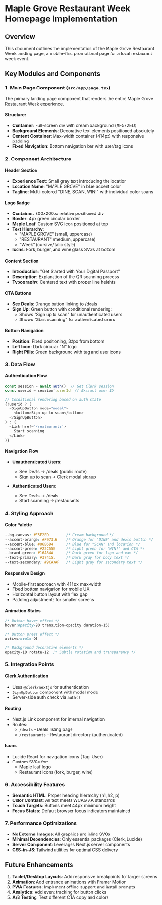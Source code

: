 # Maple Grove Restaurant Week Homepage Implementation

## Overview
This document outlines the implementation of the Maple Grove Restaurant Week landing page, a mobile-first promotional page for a local restaurant week event.

## Key Modules and Components

### 1. Main Page Component (`src/app/page.tsx`)
The primary landing page component that renders the entire Maple Grove Restaurant Week experience.

#### Structure:
- **Container**: Full-screen div with cream background (#F5F2ED)
- **Background Elements**: Decorative text elements positioned absolutely
- **Content Container**: Max-width container (414px) with responsive padding
- **Fixed Navigation**: Bottom navigation bar with user/tag icons

### 2. Component Architecture

#### Header Section
- **Experience Text**: Small gray text introducing the location
- **Location Name**: "MAPLE GROVE" in blue accent color
- **Tagline**: Multi-colored "DINE, SCAN, WIN!" with individual color spans

#### Logo Badge
- **Container**: 200x200px relative positioned div
- **Border**: 4px green circular border
- **Maple Leaf**: Custom SVG icon positioned at top
- **Text Hierarchy**:
  - "MAPLE GROVE" (small, uppercase)
  - "RESTAURANT" (medium, uppercase)
  - "Week" (cursive/italic style)
- **Icons**: Fork, burger, and wine glass SVGs at bottom

#### Content Section
- **Introduction**: "Get Started with Your Digital Passport"
- **Description**: Explanation of the QR scanning process
- **Typography**: Centered text with proper line heights

#### CTA Buttons
- **See Deals**: Orange button linking to /deals
- **Sign Up**: Green button with conditional rendering:
  - Shows "Sign up to scan" for unauthenticated users
  - Shows "Start scanning" for authenticated users

#### Bottom Navigation
- **Position**: Fixed positioning, 32px from bottom
- **Left Icon**: Dark circular "N" logo
- **Right Pills**: Green background with tag and user icons

### 3. Data Flow

#### Authentication Flow
```typescript
const session = await auth()  // Get Clerk session
const userid = session?.userId  // Extract user ID

// Conditional rendering based on auth state
{!userid ? (
  <SignUpButton mode="modal">
    <button>Sign up to scan</button>
  </SignUpButton>
) : (
  <Link href='/restaurants'>
    Start scanning
  </Link>
)}
```

#### Navigation Flow
- **Unauthenticated Users**:
  - See Deals → /deals (public route)
  - Sign up to scan → Clerk modal signup
  
- **Authenticated Users**:
  - See Deals → /deals
  - Start scanning → /restaurants

### 4. Styling Approach

#### Color Palette
```css
--bg-canvas: #F5F2ED        /* Cream background */
--accent-orange: #F97316    /* Orange for "DINE" and deals button */
--accent-blue: #06B6D4      /* Blue for "SCAN" and location */
--accent-green: #22C55E     /* Light green for "WIN!" and CTA */
--brand-green: #16A34A      /* Dark green for logo and nav */
--text-primary: #374151     /* Dark gray for body text */
--text-secondary: #9CA3AF   /* Light gray for secondary text */
```

#### Responsive Design
- Mobile-first approach with 414px max-width
- Fixed bottom navigation for mobile UX
- Horizontal button layout with flex gap
- Padding adjustments for smaller screens

#### Animation States
```css
/* Button hover effect */
hover:opacity-90 transition-opacity duration-150

/* Button press effect */
active:scale-95

/* Background decorative elements */
opacity-10 rotate-12  /* Subtle rotation and transparency */
```

### 5. Integration Points

#### Clerk Authentication
- Uses `@clerk/nextjs` for authentication
- `SignUpButton` component with modal mode
- Server-side auth check via `auth()`

#### Routing
- Next.js Link component for internal navigation
- Routes:
  - `/deals` - Deals listing page
  - `/restaurants` - Restaurant directory (authenticated)

#### Icons
- Lucide React for navigation icons (Tag, User)
- Custom SVGs for:
  - Maple leaf logo
  - Restaurant icons (fork, burger, wine)

### 6. Accessibility Features

- **Semantic HTML**: Proper heading hierarchy (h1, h2, p)
- **Color Contrast**: All text meets WCAG AA standards
- **Touch Targets**: Buttons meet 44px minimum height
- **Focus States**: Default browser focus indicators maintained

### 7. Performance Optimizations

- **No External Images**: All graphics are inline SVGs
- **Minimal Dependencies**: Only essential packages (Clerk, Lucide)
- **Server Component**: Leverages Next.js server components
- **CSS-in-JS**: Tailwind utilities for optimal CSS delivery

## Future Enhancements

1. **Tablet/Desktop Layouts**: Add responsive breakpoints for larger screens
2. **Animation**: Add entrance animations with Framer Motion
3. **PWA Features**: Implement offline support and install prompts
4. **Analytics**: Add event tracking for button clicks
5. **A/B Testing**: Test different CTA copy and colors 
